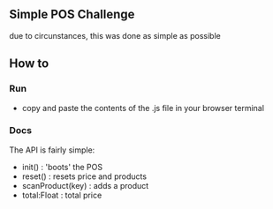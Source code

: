 Simple POS Challenge
-----------------------------------
due to circunstances, this was done as simple as possible


## How to

### Run
 - copy and paste the contents of the .js file in your browser terminal

### Docs
 The API is fairly simple:
 - init() : 'boots' the POS
 - reset() : resets price and products
 - scanProduct(key) : adds a product
 - total:Float : total price




